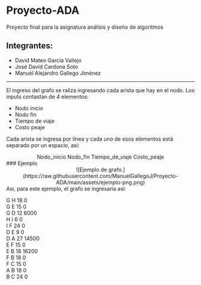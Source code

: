 # Proyecto-ADA
Proyecto final para la asignatura análisis y diseño de algoritmos

## Integrantes:

- David Mateo García Vallejo
- José David Cardona Soto
- Manuel Alejandro Gallego Jiménez

***

El ingreso del grafo se raliza ingresando cada arista que hay en el nodo.
Los inputs contastan de 4 elementos: 

- Nodo inicio
- Nodo fin
- Tiempo de viaje 
- Costo peaje

Cada arista se ingresa por línea y cada uno de esos elementos está separado por un espacio, así:
<div align="center">
Nodo_inicio Nodo_fin Tiempo_de_viaje Costo_peaje   
</div>
### Ejemplo
<div align="center">
![Ejemplo de grafo.](https://raw.githubusercontent.com/ManuelGallegoJ/Proyecto-ADA/main/assets/ejemplo-png.png)
</div>
Así, para este ejemplo, el grafo se ingresaría así: 

G H 18 0  
G E 15 0  
G D 12 6000  
H I 6 0  
I F 24 0  
D E 9 0  
D A 27 14500  
E F 15 0  
E B 18 16200  
F B 18 0  
F C 15 0  
A B 18 0  
B C 24 0  
